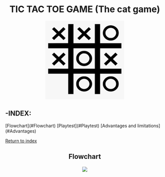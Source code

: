 <div align= "center">

<h1> TIC TAC TOE GAME (The cat game) </h1>
<img src="https://github.com/UP210923/UP210923_CPP/blob/main/imagenes/gato.png" height="250" width="250">
</div align="center">

<h2>-INDEX:</h2> 
[Flowchart](#Flowchart)  
[Playtest](#Playtest)  
[Advantages and limitations](#Advantages)  
 
[Return to index](#index)
<div align="center">
  
<h2>Flowchart</h2>
<img src="../imagenes/diagrama.png" align="center">
